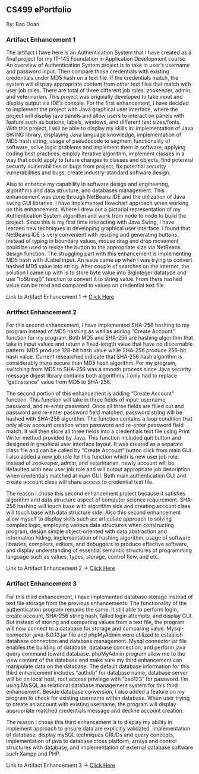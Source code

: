 ## CS499 ePortfolio

By: Bao Doan



### Artifact Enhancement 1

The artifact I have here is an Authentication System that I have created as a final project for my IT-145 Foundation in Application Development course.  An overview of Authentication System project is to take in user’s username and password input.  Then compare those credentials with existing credentials under MD5 hash on a text file.  If the credentials match, the system will display appropriate content from other text files that match with user job roles.  There are total of three different job roles: zookeeper, admin, and veterinarian.  This project was originally developed to take input and display output via IDE’s console.  For the first enhancement, I have decided to implement the project with Java graphical user interface, where the project will display java panels and allow users to interact on panels with feature such as buttons, labels, windows, and different text sizes/fonts.  With this project, I will be able to display my skills in: implementation of Java SWING library, displaying Java language knowledge, implementation of MD5 hash string, usage of pseudocode to segment functionality of software, solve logic problems and implement them in software, applying coding best practices, employ iterative algorithm, implement classes in a way that could apply to future changes to classes and objects, find potential security vulnerabilities or bugs from project, fix potential security vulnerabilities and bugs, create industry-standard software design.

Also to enhance my capability in software design and engineering, algorithms and data structure, and databases management. 
This enhancement was done through NetBeans IDE and the utilization of Java swing GUI libraries.  I have implemented flowchart approach when working on this enhancement.  Where I drew out a pictorial representation of my Authentication System algorithm and work from node to node to build the project. Since this is my first time interacting with Java Swing, I have learned new techniques in developing graphical user interface.  I found that NetBeans IDE is very convenient with resizing and generating buttons.  Instead of typing in boundary values, mouse drag and drop movement could be used to resize the button to the appropriate size via NetBeans design function.  The struggling part with this enhancement is implementing MD5 hash with JLabel input.  An issue came up when I was trying to convert hashed MD5 value into string.  After couple of searches on the internet, the solution I came up with is to store byte value into BigInteger datatype and use “toString()” function to convert it to string value.  From there hashed value can be read and compared to values on credential text file.  

Link to Artifact Enhancement 1 -> [Click Here](https://github.com/bdoan95gl/bdoan95gl.github.io/tree/Artifact-1)


### Artifact Enhancement 2

For this second enhancement, I have implemented SHA-256 hashing to my program instead of MD5 hashing as well as adding “Create Account” function for my program.  Both MD5 and SHA-256 are hashing algorithm that take in input values and return a fixed-length value that have no discernable pattern.  MD5 produce 128-bit hash value while SHA-256 produce 256-bit hash value.  Current researched indicate that SHA-256 hash algorithm is considerably more secure than MD5 hash algorithm.  For my program, switching from MD5 to SHA-256 was a smooth process since Java security message digest library contains both algorithms.  I only had to replace “getInstance” value from MD5 to SHA-256.  

The second portion of this enhancement is adding “Create Account” function.  This function will take in three fields of input: username, password, and re-enter password.  Once all three fields are filled out and password and re-enter password field matched, password string will be hashed with SHA-256 algorithm.  The function contains a loop condition that only allow account creation when password and re-enter password field match.  It will then store all three fields into a credentials text file using Print Writer method provided by Java.  This function included quit button and designed in graphical user interface layout.  It was created as a separate class file and can be called by “Create Account” button click from main GUI.  I also added a new job role for this function which is new user job role.  Instead of zookeeper, admin, and veterinarian, newly account will be defaulted with new user job role and will output appropriate job description when credentials matched at main GUI.  Both main authentication GUI and create account class will share access to credential text file.  

The reason I chose this second enhancement project because it satisfies algorithm and data structure aspect of computer science requirement.  SHA-256 hashing will touch base with algorithm side and creating account class will touch base with data structure side.  Also this second enhancement allow myself to display skills such as: articulate approach to solving complex logic, employing various data structures when constructing program, design simple object-oriented with data abstraction and information hiding, implementation of hashing algorithm, usage of software libraries, compilers, editors, and debuggers to produce effective software, and display understanding of essential semantic structures of programming language such as values, types, storage, control flow, and etc.

Link to Artifact Enhancement 2 -> [Click Here](https://github.com/bdoan95gl/bdoan95gl.github.io/tree/Artifact-2)

### Artifact Enhancement 3

For this third enhancement, I have implemented database storage instead of text file storage from the previous enhancements.  The functionality of the authentication program remains the same.  It still able to perform login, create account, SHA-256 string hash, failed login attempts, and display GUI.  But instead of storing and comparing values from a text file, the program will now connect to a database for storage and comparing value.  Mysql-connector-java-8.0.13.jar file and phpMyAdmin were utilized to establish database connection and database management.   Mysql connector jar file enables the building of database, database connection, and perform java query command toward database.  phpMyAdmin program allow me to the view content of the database and make sure my third enhancement can manipulate data on the database.  The default database information for this third enhancement includes “authdb” for database name, database server will be on local host, root access privilege with “bao123” for password.  I’m using MySQL as relational database management system for this third enhancement.  Beside database conversion, I also added a feature on my program to check for existing username within database.  When user trying to create an account with existing username, the program will display appropriate matched credentials message and decline account creation.

The reason I chose this third enhancement is to display my ability in implement approach to ensure data are explicitly validated, implementation of database, display mySQL techniques CRUDs and query concepts, implementation of java to database cross platform, arrays and control structures with database, and implementation of external database software such Xampp and PHP.

Link to Artifact Enhancement 3 -> [Click Here](https://github.com/bdoan95gl/bdoan95gl.github.io/tree/Artifact-3)
